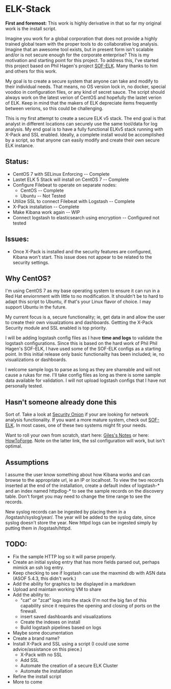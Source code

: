 # ELK-Stack

**First and foremost:**  This work is highly derivative in that so far my original work is the install script. 

Imagine you work for a global corporation that does not provide a highly trained global team with the proper tools to do collaborative log analysis.  Imagine that an awesome tool exists, but in present form isn't scalable and/or is not secure enough for the corporate enterprise?  This is my motivation and starting point for this project.  To address this, I've started this project based on Phil Hagen's project [SOF-ELK](https://github.com/philhagen/sof-elk).  Many thanks to him and others for this work.  

My goal is to create a secure system that anyone can take and modify to their individual needs.  That means, no OS version lock in, no docker, special voodoo in configuration files, or any kind of secret sauce.  The script should always work on the latest verion of CentOS and hopefully the lastet verion of ELK.  Keep in mind that the makers of ELK depreciate items frequently between verions, so this could be challenging.  

This is my first attempt to create a secure ELK v5 stack.  The end goal is that analyst in different locations can securely use the same tool/data for log analysis.  My end goal is to have a fully functional ELKv5 stack running with X-Pack and SSL enabled.  Ideally, a complete install would be accomplished by a script, so that anyone can easily modify and create their own secure ELK instance.  

## Status:

+ CentOS 7 with SELinux Enforcing                                 -- Complete
+ Lastet ELK 5 Stack will install on CentOS 7                     -- Complete
+ Configure Filebeat to operate on separate nodes:         
  +    CentOS                                                     -- Complete
  +    Ubuntu                                                     -- Not Tested
+ Utilize SSL to connect Filebeat with Logstash                   -- Complete
+ X-Pack installation                                             -- Complete
+ Make Kibana work again                                          -- WIP
+ Connect logstash to elasticsearch using encryption              -- Configured not tested

## Issues:
+ Once X-Pack is installed and the security features are configured, Kibana won't start.  This issue does not appear to be related to the security settings.

## Why CentOS?

I'm using CentOS 7 as my base operating system to ensure it can run in a Red Hat enviornment with little to no modification.  It shouldn't be to hard to adapt this script to Ubuntu, if that's your Linux flavor of choice.  I may support Ubuntu in the future.

My current focus is a, secure functionality; ie, get data in and allow the user to create their own visualzations and dashboards.  Gettting the X-Pack Security module and SSL enabled is top priority.

I will be adding logstash config files as I have **time and logs** to validate the logstash configurations.  Since this is based on the hard work of Phil Phil Hagen's SOF-ELK, I have used some of the SOF-ELK configs as a starting point.  In this initial release only basic functionailty has been included; ie, no visualizations or dashboards.  

I welcome sample logs to parse as long as they are shareable and will not cause a rukas for me.  I'll take config files as long as there is some sample data available for validation.  I will not upload logstash configs that I have not personally tested.

## Hasn't someone already done this

Sort of.  Take a look at [Security Onion](http://blog.securityonion.net/2017/06/towards-elastic-on-security-onion.html) if your are looking for network analysis functionality.  If you want a more mature system, check out [SOF-ELK](https://github.com/philhagen/sof-elk).  In most cases, one of these two systems might fit your needs.

Want to roll your own from scratch, start here: [Giles's Notes](https://www.gilesorr.com/blog/elkbeats-intro.html) or here: [HowToForge](https://www.howtoforge.com/tutorial/how-to-install-elastic-stack-on-centos-7/).  Note on the latter link, the ssl configuration will work, but isn't optimal.

## Assumptions

I assume the user know something about how Kibana works and can browse to the appropriate url, ie an IP or localhost.  To view the two records inserted at the end of the installation, create a default index of logstash-\* and an index named httpdlog-\* to see the sample records on the discovery table.  Don't forget you may need to change the time range to see the records.

New syslog records can be ingested by placing them in a /logstash/syslog/year/.  The year will be added to the syslog date, since syslog doesn't store the year.  New httpd logs can be ingested simply by putting them in /logstash/httpd.  

## TODO: 
* Fix the sample HTTP log so it will parse properly.
* Create an initial syslog entry that has more fields parsed out, perhaps mimick an ssh log entry.
* Keep checking to see if logstash can use the maxmind db with ASN data (ASOF 5.4.3, this didn't work.)
* Add the ability for graphics to be displayed in a markdown 
* Upload and maintain working VM to share
* Add the ability to:
    + "cat" or "zcat" logs into the stack (I'm not the big fan of this capability since it requires the opening and closing of ports on the firewall.
    + insert saved dashboards and visualizations
    + Create the indexes on install
    + Build logstash pipelines based on logs
* Maybe some documentation
* Create a brand name?
* Install X-Pack and SSL using a script (I could use some advice/assistance on this piece.)
    + X-Pack with no SSL
    + Add SSL
    + Automate the creation of a secure ELK Cluster
    + Automate the installation
* Refine the install script
* More to come
